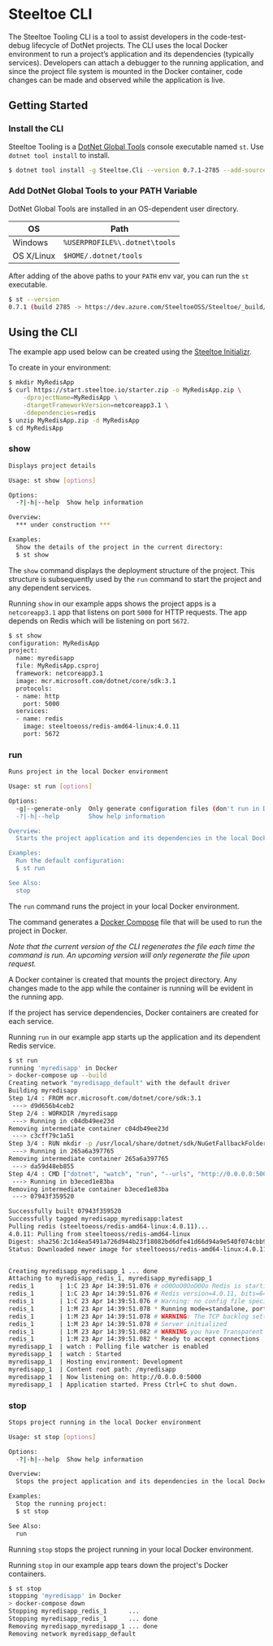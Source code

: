 # Steeltoe CLI

The Steeltoe Tooling CLI is a tool to assist developers in the code-test-debug lifecycle of DotNet projects.
The CLI uses the local Docker environment to run a project’s application and its dependencies (typically services).
Developers can attach a debugger to the running application, and since the project file system is mounted in the Docker container, code changes can be made and observed while the application is live.

## Getting Started

### Install the CLI

Steeltoe Tooling is a [DotNet Global Tools](https://docs.microsoft.com/en-us/dotnet/core/tools/global-tools) console executable named `st`.  Use `dotnet tool install` to install.

```sh
$ dotnet tool install -g Steeltoe.Cli --version 0.7.1-2785 --add-source https://www.myget.org/F/steeltoedev/api/v3/index.json
```

### Add DotNet Global Tools to your PATH Variable

DotNet Global Tools are installed in an OS-dependent user directory.

|OS|Path|
|---|---|
|Windows|`%USERPROFILE%\.dotnet\tools`|
|OS X/Linux|`$HOME/.dotnet/tools`|

After adding of the above paths to your `PATH` env var, you can run the `st` executable.

```sh
$ st --version
0.7.1 (build 2785 -> https://dev.azure.com/SteeltoeOSS/Steeltoe/_build/results?buildId=2785)
```


## Using the CLI

The example app used below can be created using the [Steeltoe Initializr](https://start.steeltoe.io/).

To create in your environment:

```sh
$ mkdir MyRedisApp
$ curl https://start.steeltoe.io/starter.zip -o MyRedisApp.zip \
    -dprojectName=MyRedisApp \
    -dtargetFrameworkVersion=netcoreapp3.1 \
    -ddependencies=redis
$ unzip MyRedisApp.zip -d MyRedisApp
$ cd MyRedisApp
```

### show

```sh
Displays project details

Usage: st show [options]

Options:
  -?|-h|--help  Show help information

Overview:
  *** under construction ***

Examples:
  Show the details of the project in the current directory:
  $ st show
```

The `show` command displays the deployment structure of the project.
This structure is subsequently used by the `run` command to start the project and any dependent services.

Running `show` in our example apps shows the project apps is a `netcoreapp3.1` app that listens on port `5000` for HTTP requests.
The app depends on Redis which will be listening on port `5672`.

```sh
$ st show
configuration: MyRedisApp
project:
  name: myredisapp
  file: MyRedisApp.csproj
  framework: netcoreapp3.1
  image: mcr.microsoft.com/dotnet/core/sdk:3.1
  protocols:
  - name: http
    port: 5000
  services:
  - name: redis
    image: steeltoeoss/redis-amd64-linux:4.0.11
    port: 5672
```

### run

```sh
Runs project in the local Docker environment

Usage: st run [options]

Options:
  -g|--generate-only  Only generate configuration files (don't run in Docker)
  -?|-h|--help        Show help information

Overview:
  Starts the project application and its dependencies in the local Docker environment.

Examples:
  Run the default configuration:
  $ st run

See Also:
  stop
```

The `run` command runs the project in your local Docker environment.

The command generates a [Docker Compose](https://docs.docker.com/compose/) file that will be used to run the project in Docker.

_Note that the current version of the CLI regenerates the file each time the command is run.  An upcoming version will only regenerate the file upon request._

A Docker container is created that mounts the project directory.  Any changes made to the app while the container is running will be evident in the running app.

If the project has service dependencies, Docker containers are created for each service.

Running `run` in our example app starts up the application and its dependent Redis service.

```sh
$ st run
running 'myredisapp' in Docker
> docker-compose up --build
Creating network "myredisapp_default" with the default driver
Building myredisapp
Step 1/4 : FROM mcr.microsoft.com/dotnet/core/sdk:3.1
 ---> d9d656b4ceb2
Step 2/4 : WORKDIR /myredisapp
 ---> Running in c04db49ee23d
Removing intermediate container c04db49ee23d
 ---> c3cff79c1a51
Step 3/4 : RUN mkdir -p /usr/local/share/dotnet/sdk/NuGetFallbackFolder
 ---> Running in 265a6a397765
Removing intermediate container 265a6a397765
 ---> da59d48eb855
Step 4/4 : CMD ["dotnet", "watch", "run", "--urls", "http://0.0.0.0:5000"]
 ---> Running in b3eced1e83ba
Removing intermediate container b3eced1e83ba
 ---> 07943f359520

Successfully built 07943f359520
Successfully tagged myredisapp_myredisapp:latest
Pulling redis (steeltoeoss/redis-amd64-linux:4.0.11)...
4.0.11: Pulling from steeltoeoss/redis-amd64-linux
Digest: sha256:2c1d4ea5491a726d944b23f18082bd6dfe41d66d94a9e540f074cbb9f94ab8e3
Status: Downloaded newer image for steeltoeoss/redis-amd64-linux:4.0.11


Creating myredisapp_myredisapp_1 ... done
Attaching to myredisapp_redis_1, myredisapp_myredisapp_1
redis_1       | 1:C 23 Apr 14:39:51.076 # oO0OoO0OoO0Oo Redis is starting oO0OoO0OoO0Oo
redis_1       | 1:C 23 Apr 14:39:51.076 # Redis version=4.0.11, bits=64, commit=00000000, modified=0, pid=1, just started
redis_1       | 1:C 23 Apr 14:39:51.076 # Warning: no config file specified, using the default config. In order to specify a config file use redis-server /path/to/redis.conf
redis_1       | 1:M 23 Apr 14:39:51.078 * Running mode=standalone, port=6379.
redis_1       | 1:M 23 Apr 14:39:51.078 # WARNING: The TCP backlog setting of 511 cannot be enforced because /proc/sys/net/core/somaxconn is set to the lower value of 128.
redis_1       | 1:M 23 Apr 14:39:51.078 # Server initialized
redis_1       | 1:M 23 Apr 14:39:51.082 # WARNING you have Transparent Huge Pages (THP) support enabled in your kernel. This will create latency and memory usage issues with Redis. To fix this issue run the command 'echo never > /sys/kernel/mm/transparent_hugepage/enabled' as root, and add it to your /etc/rc.local in order to retain the setting after a reboot. Redis must be restarted after THP is disabled.
redis_1       | 1:M 23 Apr 14:39:51.082 * Ready to accept connections
myredisapp_1  | watch : Polling file watcher is enabled
myredisapp_1  | watch : Started
myredisapp_1  | Hosting environment: Development
myredisapp_1  | Content root path: /myredisapp
myredisapp_1  | Now listening on: http://0.0.0.0:5000
myredisapp_1  | Application started. Press Ctrl+C to shut down.
```

### stop

```sh
Stops project running in the local Docker environment

Usage: st stop [options]

Options:
  -?|-h|--help  Show help information

Overview:
  Stops the project application and its dependencies in the local Docker environment.

Examples:
  Stop the running project:
  $ st stop

See Also:
  run
```

Running `stop` stops the project running in your local Docker environment.

Running `stop` in our example app tears down the project's Docker containers.

```sh
$ st stop
stopping 'myredisapp' in Docker
> docker-compose down
Stopping myredisapp_redis_1      ...
Stopping myredisapp_redis_1      ... done
Removing myredisapp_myredisapp_1 ... done
Removing network myredisapp_default
```
